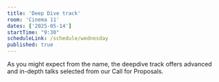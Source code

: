 ```yaml
---
title: 'Deep Dive track'
room: 'Cinema 11'
dates: ['2025-05-14']
startTime: "9:30"
scheduleLink: /schedule/wednesday
published: true
---
```


As you might expect from the name, the deepdive track offers advanced and in-depth talks selected from our Call for Proposals.